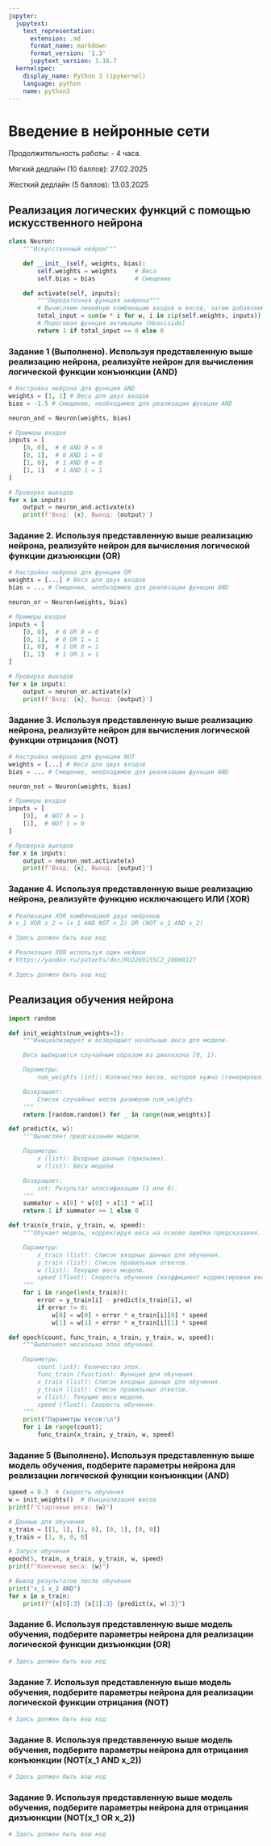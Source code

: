 ```yaml
---
jupyter:
  jupytext:
    text_representation:
      extension: .md
      format_name: markdown
      format_version: '1.3'
      jupytext_version: 1.16.7
  kernelspec:
    display_name: Python 3 (ipykernel)
    language: python
    name: python3
---
```


<!-- #region id="view-in-github" colab_type="text" editable=true slideshow={"slide_type": ""} -->
# Введение в нейронные сети

Продолжительность работы: - 4 часа.

Мягкий дедлайн (10 баллов): 27.02.2025

Жесткий дедлайн (5 баллов): 13.03.2025

<!-- #endregion -->

<!-- #region id="vb8ObdAxEYM5" editable=true slideshow={"slide_type": ""} -->
## Реализация логических функций с помощью искусственного нейрона
<!-- #endregion -->

```python editable=true slideshow={"slide_type": ""}
class Neuron:
    """Искусственный нейрон"""

    def __init__(self, weights, bias):
        self.weights = weights     # Веса
        self.bias = bias           # Смещение

    def activate(self, inputs):
        """Передаточная функция нейрона"""
        # Вычисляем линейную комбинацию входов и весов, затем добавляем смещение
        total_input = sum(w * i for w, i in zip(self.weights, inputs)) + self.bias
        # Пороговая функция активации (Heaviside)
        return 1 if total_input >= 0 else 0
```

<!-- #region id="BlpzKCPfJzlc" editable=true slideshow={"slide_type": ""} -->
### Задание 1 (Выполнено). Используя представленную выше реализацию нейрона, реализуйте нейрон для вычисления логической функции конъюнкции (AND)
<!-- #endregion -->

```python editable=true slideshow={"slide_type": ""}
# Настройка нейрона для функции AND
weights = [1, 1] # Веса для двух входов
bias = -1.5 # Смещение, необходимое для реализации функции AND

neuron_and = Neuron(weights, bias)

# Примеры входов
inputs = [
    [0, 0],  # 0 AND 0 = 0
    [0, 1],  # 0 AND 1 = 0
    [1, 0],  # 1 AND 0 = 0
    [1, 1]   # 1 AND 1 = 1
]

# Проверка выходов
for x in inputs:
    output = neuron_and.activate(x)
    print(f'Вход: {x}, Выход: {output}')
```

<!-- #region id="1IY-H_WXC4xp" editable=true slideshow={"slide_type": ""} -->
### Задание 2. Используя представленную выше реализацию нейрона, реализуйте нейрон для вычисления логической функции дизъюнкции (OR)
<!-- #endregion -->

```python id="1IY-H_WXC4xp" editable=true slideshow={"slide_type": ""}
# Настройка нейрона для функции OR
weights = [...] # Веса для двух входов
bias = ... # Смещение, необходимое для реализации функции AND

neuron_or = Neuron(weights, bias)

# Примеры входов
inputs = [
    [0, 0],  # 0 OR 0 = 0
    [0, 1],  # 0 OR 1 = 1
    [1, 0],  # 1 OR 0 = 1
    [1, 1]   # 1 OR 1 = 1
]

# Проверка выходов
for x in inputs:
    output = neuron_or.activate(x)
    print(f'Вход: {x}, Выход: {output}')
```

<!-- #region id="1IY-H_WXC4xp" editable=true slideshow={"slide_type": ""} -->
### Задание 3. Используя представленную выше реализацию нейрона, реализуйте нейрон для вычисления логической функции отрицания (NOT)
<!-- #endregion -->

```python id="1IY-H_WXC4xp" editable=true slideshow={"slide_type": ""}
# Настройка нейрона для функции NOT
weights = [...] # Веса для двух входов
bias = ... # Смещение, необходимое для реализации функции AND

neuron_not = Neuron(weights, bias)

# Примеры входов
inputs = [
    [0],  # NOT 0 = 1
    [1],  # NOT 1 = 0
]

# Проверка выходов
for x in inputs:
    output = neuron_not.activate(x)
    print(f'Вход: {x}, Выход: {output}')
```

<!-- #region id="1IY-H_WXC4xp" editable=true slideshow={"slide_type": ""} -->
### Задание 4. Используя представленную выше реализацию нейрона, реализуйте функцию исключающего ИЛИ (XOR)
<!-- #endregion -->

```python editable=true slideshow={"slide_type": ""}
# Реализация XOR комбинацией двух нейронов
# x_1 XOR x_2 = (x_1 AND NOT x_2) OR (NOT x_1 AND x_2)

# Здесь должен быть ваш код
```

```python editable=true slideshow={"slide_type": ""}
# Реализация XOR используя один нейрон
# https://yandex.ru/patents/doc/RU2269155C2_20060127

# Здесь должен быть ваш код
```

<!-- #region id="GY8do4_iCe_1" editable=true slideshow={"slide_type": ""} -->
## Реализация обучения нейрона
<!-- #endregion -->

```python id="StJ2cxIHC2mn" editable=true slideshow={"slide_type": ""}
import random

def init_weights(num_weights=2):
    """Инициализирует и возвращает начальные веса для модели.

    Веса выбираются случайным образом из диапазона [0, 1).

    Параметры:
        num_weights (int): Количество весов, которое нужно сгенерировать. По умолчанию равно 2.

    Возвращает:
        Список случайных весов размером num_weights.
    """
    return [random.random() for _ in range(num_weights)]

def predict(x, w):
    """Вычисляет предсказание модели.

    Параметры:
        x (list): Входные данные (признаки).
        w (list): Веса модели.

    Возвращает:
        int: Результат классификации (1 или 0).
    """
    summator = x[0] * w[0] + x[1] * w[1]
    return 1 if summator >= 1 else 0

def train(x_train, y_train, w, speed):
    """Обучает модель, корректируя веса на основе ошибки предсказания.

    Параметры:
        x_train (list): Список входных данных для обучения.
        y_train (list): Список правильных ответов.
        w (list): Текущие веса модели.
        speed (float): Скорость обучения (коэффициент корректировки весов).
    """
    for i in range(len(x_train)):
        error = y_train[i] - predict(x_train[i], w)
        if error != 0:
            w[0] = w[0] + error * x_train[i][0] * speed
            w[1] = w[1] + error * x_train[i][1] * speed

def epoch(count, func_train, x_train, y_train, w, speed):
    """Выполняет несколько эпох обучения.

    Параметры:
        count (int): Количество эпох.
        func_train (function): Функция для обучения.
        x_train (list): Список входных данных для обучения.
        y_train (list): Список правильных ответов.
        w (list): Текущие веса модели.
        speed (float): Скорость обучения.
    """
    print("Параметры весов:\n")
    for i in range(count):
        func_train(x_train, y_train, w, speed)
```

<!-- #region editable=true slideshow={"slide_type": ""} -->
### Задание 5 (Выполнено). Используя представленную выше модель обучения, подберите параметры нейрона для реализации логической функции конъюнкции (AND)
<!-- #endregion -->

```python colab={"base_uri": "https://localhost:8080/"} id="_n1Pl5fNCfTF" outputId="2415a358-7b7b-429f-c1a1-39dacaed490c" editable=true slideshow={"slide_type": ""}
speed = 0.3  # Скорость обучения
w = init_weights()  # Инициализация весов
print(f"Стартовые веса: {w}")

# Данные для обучения
x_train = [[1, 1], [1, 0], [0, 1], [0, 0]]
y_train = [1, 0, 0, 0]

# Запуск обучения
epoch(5, train, x_train, y_train, w, speed)
print(f"Конечные веса: {w}")

# Вывод результатов после обучения
print("x_1 x_2 AND")
for x in x_train:
    print(f"{x[0]:3} {x[1]:3} {predict(x, w):3}")
```

<!-- #region colab={"base_uri": "https://localhost:8080/"} id="8d9L3zVLm1dD" outputId="73c85486-90ab-49f9-d81c-5160501680e1" editable=true slideshow={"slide_type": ""} -->
### Задание 6. Используя представленную выше модель обучения, подберите параметры нейрона для реализации логической функции дизъюнкции (OR)
<!-- #endregion -->

```python editable=true slideshow={"slide_type": ""}
# Здесь должен быть ваш код
```

<!-- #region editable=true slideshow={"slide_type": ""} -->
### Задание 7. Используя представленную выше модель обучения, подберите параметры нейрона для реализации логической функции отрицания (NOT)
<!-- #endregion -->

```python editable=true slideshow={"slide_type": ""}
# Здесь должен быть ваш код
```

<!-- #region editable=true slideshow={"slide_type": ""} -->
### Задание 8. Используя представленную выше модель обучения, подберите параметры нейрона для отрицания конъюнкции (NOT(x_1 AND x_2))
<!-- #endregion -->

```python editable=true slideshow={"slide_type": ""}
# Здесь должен быть ваш код
```

<!-- #region editable=true slideshow={"slide_type": ""} -->
### Задание 9. Используя представленную выше модель обучения, подберите параметры нейрона для отрицания дизъюнкции (NOT(x_1 OR x_2))
<!-- #endregion -->

```python editable=true slideshow={"slide_type": ""}
# Здесь должен быть ваш код
```

